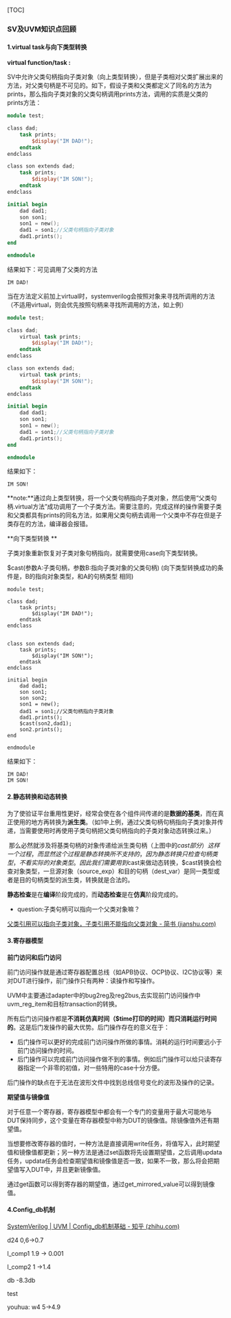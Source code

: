 [TOC]



### SV及UVM知识点回顾



#### 1.virtual task与向下类型转换

**virtual function/task :**

SV中允许父类句柄指向子类对象（向上类型转换），但是子类相对父类扩展出来的方法，对父类句柄是不可见的。如下，假设子类和父类都定义了同名的方法为prints，那么指向子类对象的父类句柄调用prints方法，调用的实质是父类的prints方法：

```verilog
module test;

class dad;
	task prints;
		$display("IM DAD!");
	endtask
endclass

class son extends dad;
	task prints;
		$display("IM SON!");
	endtask
endclass

initial begin
	dad dad1;
	son son1;
	son1 = new();
	dad1 = son1;//父类句柄指向子类对象
	dad1.prints();
end

endmodule
```

结果如下：可见调用了父类的方法

```
IM DAD!
```

当在方法定义前加上virtual时，systemverilog会按照对象来寻找所调用的方法（不适用virtual，则会优先按照句柄来寻找所调用的方法，如上例）

```verilog
module test;

class dad;
	virtual task prints;
		$display("IM DAD!");
	endtask
endclass

class son extends dad;
	virtual task prints;
		$display("IM SON!");
	endtask
endclass

initial begin
	dad dad1;
	son son1;
	son1 = new();
	dad1 = son1;//父类句柄指向子类对象
	dad1.prints();
end

endmodule
```

结果如下：

```
IM SON!
```

**note:**通过向上类型转换，将一个父类句柄指向子类对象，然后使用“父类句柄.virtual方法”成功调用了一个子类方法。需要注意的，完成这样的操作需要子类和父类都具有prints的同名方法，如果用父类句柄去调用一个父类中不存在但是子类存在的方法，编译器会报错。



**向下类型转换 **

子类对象重新恢复对子类对象句柄指向，就需要使用case向下类型转换。

$cast(参数A:子类句柄，参数B:指向子类对象的父类句柄)  (向下类型转换成功的条件是，B的指向对象类型，和A的句柄类型 相同)

```
module test;

class dad;
	task prints;
		$display("IM DAD!");
	endtask
endclass


class son extends dad;
	task prints;
		$display("IM SON!");
	endtask
endclass

initial begin
	dad dad1;
	son son1;
	son son2;
	son1 = new();
	dad1 = son1;//父类句柄指向子类对象
	dad1.prints();
	$cast(son2,dad1);
	son2.prints();
end

endmodule
```

结果如下：

```
IM DAD!
IM SON!
```



#### 2.静态转换和动态转换

​	为了使验证平台重用性更好，经常会使在各个组件间传递的是**数据的基类**，而在真正使用的地方再转换为**派生类**。（如1中上例，通过父类句柄句柄指向子类对象并传递，当需要使用时再使用子类句柄把父类句柄指向的子类对象动态转换过来。）

​	那么必然就涉及将基类句柄的对象传递给派生类句柄（上图中的$cast部分）这样一个过程，而显然这个过程是静态转换所不支持的，因为静态转换只检查句柄类型，不看实际的对象类型。因此我们需要用到$cast来做动态转换，$cast转换会检查对象类型，一旦源对象（source_exp）和目的句柄（dest_var）是同一类型或者是目的句柄类型的派生类，转换就是合法的。


​	**静态检查**是在**编译**阶段完成的，而**动态检查**是在**仿真**阶段完成的。

   

-  question:子类句柄可以指向一个父类对象嘛？

  [父类引用可以指向子类对象，子类引用不能指向父类对象 - 简书 (jianshu.com)](https://www.jianshu.com/p/989f55917c72?u_atoken=0b4bcf47-f531-4cb0-bcd6-310ebad7c156&u_asession=01aBQ5NfwsVPOixEIlHp2bS2F6UDgiDSguGT4x9pr_dT35OKnjTsHyelZyCHXbN0PvX0KNBwm7Lovlpxjd_P_q4JsKWYrT3W_NKPr8w6oU7K9Ph8Q_tRO6tKSRHX-Km9Ibh4gB_rorF7cG9vr14abfLGBkFo3NEHBv0PZUm6pbxQU&u_asig=05CVKgncGS6zO5dOpiej7tL7xoz5x7YZUWIAbrA6YyGggcbbX6_w_JyONELp25GRUNMotnQ38G1eSAZxFXfoRsHs0pQQafXwaiJbiz-9_qNwT3t--hdw0snAf_pfgUJfgBDzZQkfpW91s4X0XID7txPnvBfj4rOYiHy3fDsR_Eutr9JS7q8ZD7Xtz2Ly-b0kmuyAKRFSVJkkdwVUnyHAIJzUktZlU1VUFt6RL5ybWe_LhyL0JdJzieKRm-AquJmV08U-X92pnuaZyu-ch7KXFYKu3h9VXwMyh6PgyDIVSG1W8-bpSwU5CP2utdsyR6vssDBQwMsil22Y1Tlmo5XouMtHF1mIRbEBZPe5jwk8BcZ5q2NTGqTB_KMsHcwLkM6bWJmWspDxyAEEo4kbsryBKb9Q&u_aref=%2F739%2BO5wNOBUclQHmeUJuADc4B8%3D)



#### 3.寄存器模型





**前门访问和后门访问**

​	前门访问操作就是通过寄存器配置总线（如APB协议、OCP协议、I2C协议等）来对DUT进行操作，前门操作只有两种：读操作和写操作。

​	UVM中主要通过adapter中的bug2reg及reg2bus,去实现前门访问操作中uvm_reg_item和目标transaction的转换。



​	所有后门访问操作都是**不消耗仿真时间（$time打印的时间）而只消耗运行时间的**。这是后门发操作的最大优势。后门操作存在的意义在于：

- 后门操作可以更好的完成前门访问操作所做的事情。消耗的运行时间要远小于前门访问操作的时间。
- 后门操作可以完成前门访问操作做不到的事情。例如后门操作可以给只读寄存器指定一个非零的初值，对一些特用的case十分方便。

​    后门操作的缺点在于无法在波形文件中找到总线信号变化的波形及操作的记录。



**期望值与镜像值**

​	对于任意一个寄存器，寄存器模型中都会有一个专门的变量用于最大可能地与DUT保持同步，这个变量在寄存器模型中称为DUT的镜像值。除镜像值外还有期望值。

​	当想要修改寄存器的值时，一种方法是直接调用write任务，将值写入，此时期望值和镜像值都更新；另一种方法是通过set函数将先设置期望值，之后调用updata任务，updata任务会检查期望值和镜像值是否一致，如果不一致，那么将会把期望值写入DUT中，并且更新镜像值。

​	通过get函数可以得到寄存器的期望值，通过get_mirrored_value可以得到镜像值。



#### 4.Config_db机制

[SystemVerilog | UVM | Config_db机制基础 - 知乎 (zhihu.com)](https://zhuanlan.zhihu.com/p/424887852)






d24 0,6->0.7

l_comp1 1.9 -> 0.001

l_comp2 1 ->1.4



db  -8.3db

test  

youhua: w4 5->4.9

